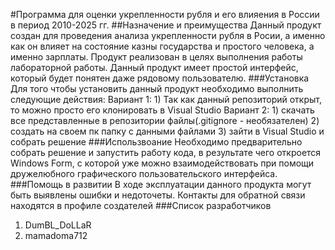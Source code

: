 #Программа для оценки укрепленности рубля и его влияения в России в период 2010-2025 гг.
##Назначение и преимущества
  Данный продукт создан для проведения анализа укрепленности рубля в Росии, а именно как он влияет на состояние казны государства и простого человека, а именно зарплаты. Продукт реализован в целях выполнения работы лабораторной работы. Данный продукт имеет простой интерфейс, который будет понятен даже рядовому пользователю.
###Установка
  Для того чтобы установить данный продукт необходимо выполнить следующие действия:
  Вариант 1:
    1) Так как данный репозиторий открыт, то можно просто его клонировать в Visual Studio
  Вариант 2:
    1) скачать все представленные в репозитории файлы(.gitignore - необязателен)
    2) создать на своем пк папку с данными файлами
    3) зайти в Visual Studio и собрать решение
###Использвоание
  Необходимо предварительно собрать решение и запустить работу кода, в результате чего откроется Windows Form, с которой уже можно взаимодействовать при помощи дружелюбного графического пользовательского интерфейса.
###Помощь в развитии
  В ходе эксплуатации данного продукта могут быть выявлены ошибки и недоточеты. Контакты для обратной связи находятся в профиле создателей
###Список разработчиков
  1) DumBL_DoLLaR
  2) mamadoma712
